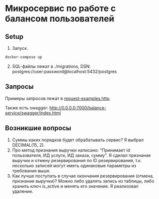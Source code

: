 # Микросервис по работе с балансом пользователей

## Setup
1. Запуск.
```bash
docker-compose up
```

2. SQL-файлы лежат в ./migrations, DSN: postgres://user:password@localhost:5432/postgres

## Запросы
Примеры запросов лежат в [request-examples.http](request-examples.http).

Также есть swagger: http://0.0.0.0:7000/balance-service/swagger/index.html

## Возникшие вопросы
1. Суммы каких порядков будет обрабатывать сервис? Я выбрал DECIMAL(15, 2).
2. Про метод признания выручки написано: "Принимает id пользователя, ИД услуги, ИД заказа, сумму". Я сделал признание выручки и
отмену резервирования по ID резервирования, т.к. несколько записей могут иметь одинаковые параметры из требования выше.
3. Как лучше поступать в случае окончания резервирования (отмена, признание выручки)? Можно либо удалять запись из таблицы, либо хранить ключ is_active
и менять его значение. Я реализовал удаление.


